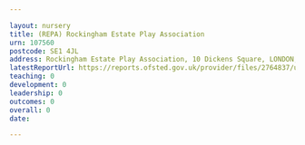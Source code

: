 ```yaml
---

layout: nursery
title: (REPA) Rockingham Estate Play Association
urn: 107560
postcode: SE1 4JL
address: Rockingham Estate Play Association, 10 Dickens Square, LONDON, SE1 4JL
latestReportUrl: https://reports.ofsted.gov.uk/provider/files/2764837/urn/107560.pdf
teaching: 0
development: 0
leadership: 0
outcomes: 0
overall: 0
date: 

---
```


